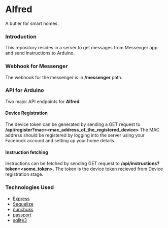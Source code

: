# Alfred
A butler for smart homes.

### Introduction
This repository resides in a server to get messages from Messenger app and send instructions to Arduino.

### Webhook for Messenger

The webhook for the messenger is in **/messenger** path.

### API for Arduino

Two major API endpoints for **Alfred**

#### Device Registration

The device token can be generated by sending a GET request to **/api/register?mac=<mac_address_of_the_registered_device>**
The MAC address should be registered by logging into the server using your Facebook account and setting up your home details.

#### Instruction fetching

Instructions can be fetched by sending GET request to **/api/instructions?token=<some_token>**. The token is the device token recieved from Device registration stage.

### Technologies Used
* [Express](https://expressjs.com)
* [Sequelize](https://sequelizejs.com)
* [nunchuks](https://mozilla.github.io/nunjucks/getting-started.html)
* [passport](http://passportjs.org)
* [sqlite3](https://sqlite3.org)
